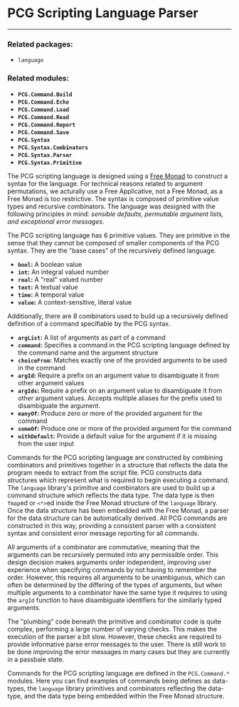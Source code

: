 # PCG Scripting Language Parser
---

### Related packages:
 * `language`

### Related modules:

 - **`PCG.Command.Build`**
 - **`PCG.Command.Echo`**
 - **`PCG.Command.Load`**
 - **`PCG.Command.Read`**
 - **`PCG.Command.Report`**
 - **`PCG.Command.Save`**
 - **`PCG.Syntax`**
 - **`PCG.Syntax.Combinators`**
 - **`PCG.Syntax.Parser`**
 - **`PCG.Syntax.Primitive`**

The PCG scripting language is designed using a [Free Monad](https://www.tweag.io/blog/2018-02-05-free-monads) to construct a syntax for the language.  For technical reasons related to argument permutations, we acturally use a Free Applicative, not a Free Monad, as a Free Monad is too restrictive. The syntax is composed of primitive value types and recursive combinators. The language was designed with the following principles in mind: *sensible defaults, permutable argument lists, and exceptional error messages*.

The PCG scripting language has 6 primitive values. They are primitive in the sense that they cannot be composed of smaller components of the PCG syntax. They are the "base cases" of the recursively defined language.
 - **`bool`:** A boolean value
 - **`int`:** An integral valued number
 - **`real`:** A "real" valued number 
 - **`text`:** A textual value
 - **`time`:** A temporal value
 - **`value`:** A context-sensitive, literal value

Additionally, there are 8 combinators used to build up a recursively defined definition of a command specifiable by the PCG syntax.

  - **`argList`:** A list of arguments as part of a command
  - **`command`:** Specifies a command in the PCG scripting language defined by the command name and the argument structure
  - **`choiceFrom`:** Matches exactly one of the provided arguments to be used in the command
  - **`argId`:** Require a prefix on an argument value to disambiguate it from other argument values
  - **`argIds`:** Require a prefix on an argument value to disambiguate it from other argument values. Accepts multiple aliases for the prefix used to disambiguate the argument.
  - **`manyOf`:** Produce zero or more of the provided argument for the command
  - **`someOf`:** Produce one or more of the provided argument for the command
  - **`withDefault`:** Provide a default value for the argument if it is missing from the user input

Commands for the PCG scripting language are constructed by combining combinators and primitives together in a structure that reflects the data the program needs to extract from the script file. PCG constructs data structures which represent what is required to begin executing a command. The `language` library's primitive and combinators are used to build up a command structure which reflects the data type. The data type is then `fmap`ed or `<*>`ed inside the Free Monad structure of the `language` library. Once the data structure has been embedded with the Free Monad, a parser for the data structure can be automatically derived. All PCG commands are constructed in this way, providing a consistent parser with a consistent syntax and consistent error message reporting for all commands.

All arguments of a combinator are commutative, meaning that the arguments can be recursively permuted into any permissible order. This design decision makes arguments order independent, improving user experience when specifying commands by not having to remember the order. However, this requires all arguments to be unambiguous, which can often be determined by the differing of the types of arguments, but when multiple arguments to a combinator have the same type it requires to using the `argId` function to have disambiguate identifiers for the similarly typed arguments.

The "plumbing" code beneath the primitive and combinator code is quite complex, performing a large number of varying checks. This makes the execution of the parser a bit slow. However, these checks are required to provide informative parse error messages to the user. There is still work to be done improving the error messages in many cases but they are currently in a passbale state.

Commands for the PCG scripting language are defined in the `PCG.Command.*` modules. Here you can find examples of commands being defines as data-types, the `language` library primitives and combinators reflecting the data-type, and the data type being embedded within the Free Monad structure.
